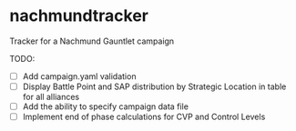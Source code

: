 # nachmundtracker
Tracker for a Nachmund Gauntlet campaign

TODO:
- [ ] Add campaign.yaml validation
- [ ] Display Battle Point and SAP distribution by Strategic Location in table for all alliances
- [ ] Add the ability to specify campaign data file
- [ ] Implement end of phase calculations for CVP and Control Levels

